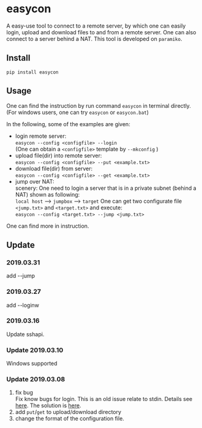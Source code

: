 # easycon  
A easy-use tool to connect to a remote server, by which one can easily login, upload and download files to and from a remote server. One can also connect to a server behind a NAT. This tool is developed on `paramiko`. 
## Install  
`pip install easycon` 
## Usage 
One can find the instruction by run command `easycon` in terminal directly.  
(For windows users, one can try `easycon` or `easycon.bat`)

In the following, some of the examples are given:

* login remote server:  
`easycon --config <configfile> --login`  
(One can obtain a `<configfile>` template by `--mkconfig` )  
* upload file(dir) into remote server:  
`easycon --config <configfile> --put <example.txt>`  
* download file(dir) from server:  
`easycon --config <configfile> --get <example.txt>`  
* jump over NAT:  
scenery: One need to login a server that is in a private subnet (behind a NAT) shown as following:  
`local host` --> `jumpbox` --> `target` 
One can get two configurate file `<jump.txt>` and `<target.txt>` and execute:  
`easycon --config <target.txt> --jump <jump.txt>`  

One can find more in instruction.


 

## Update 

### 2019.03.31
add --jump

### 2019.03.27
add --loginw

### 2019.03.16
Update sshapi.  

### Update 2019.03.10 
Windows supported

### Update 2019.03.08  
1. fix bug  
  Fix know bugs for login. This is an old issue relate to stdin. Details see [here](https://github.com/paramiko/paramiko/issues/302). The solution is [here](https://github.com/rogerhil/paramiko/commit/4c7911a98acc751846e248191082f408126c7e8e). 
2. add `put`/`get` to upload/download directory  
3. change the format of the configuration file.
